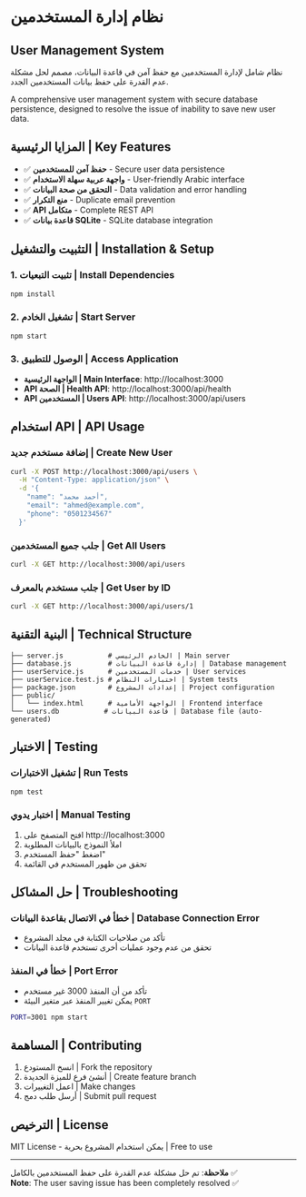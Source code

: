 # نظام إدارة المستخدمين
## User Management System

نظام شامل لإدارة المستخدمين مع حفظ آمن في قاعدة البيانات، مصمم لحل مشكلة عدم القدرة على حفظ بيانات المستخدمين الجدد.

A comprehensive user management system with secure database persistence, designed to resolve the issue of inability to save new user data.

## المزايا الرئيسية | Key Features

- ✅ **حفظ آمن للمستخدمين** - Secure user data persistence
- ✅ **واجهة عربية سهلة الاستخدام** - User-friendly Arabic interface  
- ✅ **التحقق من صحة البيانات** - Data validation and error handling
- ✅ **منع التكرار** - Duplicate email prevention
- ✅ **API متكامل** - Complete REST API
- ✅ **قاعدة بيانات SQLite** - SQLite database integration

## التثبيت والتشغيل | Installation & Setup

### 1. تثبيت التبعيات | Install Dependencies
```bash
npm install
```

### 2. تشغيل الخادم | Start Server
```bash
npm start
```

### 3. الوصول للتطبيق | Access Application
- **الواجهة الرئيسية | Main Interface**: http://localhost:3000
- **API الصحة | Health API**: http://localhost:3000/api/health
- **API المستخدمين | Users API**: http://localhost:3000/api/users

## استخدام API | API Usage

### إضافة مستخدم جديد | Create New User
```bash
curl -X POST http://localhost:3000/api/users \
  -H "Content-Type: application/json" \
  -d '{
    "name": "أحمد محمد",
    "email": "ahmed@example.com", 
    "phone": "0501234567"
  }'
```

### جلب جميع المستخدمين | Get All Users
```bash
curl -X GET http://localhost:3000/api/users
```

### جلب مستخدم بالمعرف | Get User by ID
```bash
curl -X GET http://localhost:3000/api/users/1
```

## البنية التقنية | Technical Structure

```
├── server.js           # الخادم الرئيسي | Main server
├── database.js         # إدارة قاعدة البيانات | Database management
├── userService.js      # خدمات المستخدمين | User services
├── userService.test.js # اختبارات النظام | System tests
├── package.json        # إعدادات المشروع | Project configuration
├── public/
│   └── index.html      # الواجهة الأمامية | Frontend interface
└── users.db           # قاعدة البيانات | Database file (auto-generated)
```

## الاختبار | Testing

### تشغيل الاختبارات | Run Tests
```bash
npm test
```

### اختبار يدوي | Manual Testing
1. افتح المتصفح على http://localhost:3000
2. املأ النموذج بالبيانات المطلوبة
3. اضغط "حفظ المستخدم"
4. تحقق من ظهور المستخدم في القائمة

## حل المشاكل | Troubleshooting

### خطأ في الاتصال بقاعدة البيانات | Database Connection Error
- تأكد من صلاحيات الكتابة في مجلد المشروع
- تحقق من عدم وجود عمليات أخرى تستخدم قاعدة البيانات

### خطأ في المنفذ | Port Error
- تأكد من أن المنفذ 3000 غير مستخدم
- يمكن تغيير المنفذ عبر متغير البيئة `PORT`

```bash
PORT=3001 npm start
```

## المساهمة | Contributing

1. انسخ المستودع | Fork the repository
2. أنشئ فرع للميزة الجديدة | Create feature branch
3. اعمل التغييرات | Make changes
4. أرسل طلب دمج | Submit pull request

## الترخيص | License

MIT License - يمكن استخدام المشروع بحرية | Free to use

---

**ملاحظة**: تم حل مشكلة عدم القدرة على حفظ المستخدمين بالكامل ✅  
**Note**: The user saving issue has been completely resolved ✅